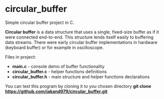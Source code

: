 # circular_buffer
Simple circular buffer project in C.

**Circular buffer** is a data structure that uses a single, fixed-size buffer as if it were connected end-to-end. 
This structure lends itself easily to buffering data streams.
There were early circular buffer implementations in hardware (keyboard buffer) or for example in oscilloscope.

Files in project:
- **main.c** - console demo of buffer functionality
- **circular_buffer.c** - helper functions definitions
- **circular_buffer.h** - main structure and helper functions declarations

You can test this program by cloning it to you chosen directory 
**git clone https://github.com/jakand979/circular_buffer.git**

